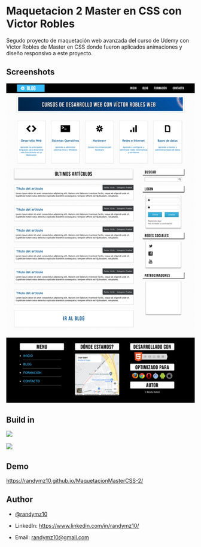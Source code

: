 # Maquetacion 2 Master en CSS con Victor Robles

Segudo proyecto de maquetación web avanzada del 
curso de Udemy con Victor Robles de Master en CSS 
donde fueron aplicados animaciones y diseño 
responsivo a este proyecto.


## Screenshots

![](/MaquetacionMasterCSS-2/img/index.jpg)


## Build in

![](https://img.shields.io/badge/HTML5-E34F26?style=for-the-badge&logo=html5&logoColor=white)

![](https://img.shields.io/badge/CSS3-1572B6?style=for-the-badge&logo=css3&logoColor=white)


## Demo

https://randymz10.github.io/MaquetacionMasterCSS-2/


## Author

- [@randymz10](https://github.com/randymz10)

- LinkedIn: https://www.linkedin.com/in/randymz10/

- Email: randymz10@gmail.com
